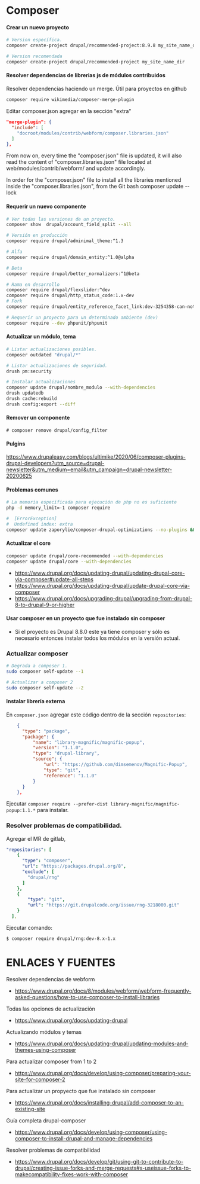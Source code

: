 Composer
========

#### Crear un nuevo proyecto
```bash
# Version específica.
composer create-project drupal/recommended-project:8.9.8 my_site_name_dir

# Version recomendada
composer create-project drupal/recommended-project my_site_name_dir
```

#### Resolver dependencias de librerias js de módulos contribuidos

Resolver dependencias haciendo un merge. Útil para proyectos en github
```bash
composer require wikimedia/composer-merge-plugin
```

Editar composer.json agregar  en la sección "extra"
```json
"merge-plugin": {
  "include": [
    "docroot/modules/contrib/webform/composer.libraries.json"
  ]
},
```

From now on, every time the "composer.json" file is updated, it will also read the content of "composer.libraries.json" file located at web/modules/contrib/webform/ and update accordingly.

In order for the "composer.json" file to install all the libraries mentioned inside the "composer.libraries.json", from the Git bash composer update --lock


#### Requerir un nuevo componente

```bash
# Ver todas las versiones de un proyecto.
composer show  drupal/account_field_split --all

# Versión en producción
composer require drupal/adminimal_theme:^1.3

# Alfa
composer require drupal/domain_entity:^1.0@alpha

# Beta
composer require drupal/better_normalizers:^1@beta

# Rama en desarrollo
composer require drupal/flexslider:^dev
composer require drupal/http_status_code:1.x-dev
# Fork
composer require drupal/entity_reference_facet_link:dev-3254358-can-not-update

# Requerir un proyecto para un determinado ambiente (dev)
composer require --dev phpunit/phpunit
```

#### Actualizar un módulo, tema

```bash
# Listar actualizaciones posibles.
composer outdated "drupal/*"

# Listar actualizaciones de seguridad.
drush pm:security

# Instalar actualizaciones
composer update drupal/nombre_modulo --with-dependencies
drush updatedb
drush cache:rebuild
drush config:export --diff
```

#### Remover un componente

```
# composer remove drupal/config_filter
```

#### Pulgins
https://www.drupaleasy.com/blogs/ultimike/2020/06/composer-plugins-drupal-developers?utm_source=drupal-newsletter&utm_medium=email&utm_campaign=drupal-newsletter-20200625


#### Problemas comunes
```bash
# La memoria especificada para ejecución de php no es suficiente
php -d memory_limit=-1 composer require 
```

```bash
#  [ErrorException]
#  Undefined index: extra 
composer update zaporylie/composer-drupal-optimizations --no-plugins && composer update --lock
```

#### Actualizar el core
```bash
composer update drupal/core-recommended --with-dependencies
composer update drupal/core --with-dependencies
```

- https://www.drupal.org/docs/updating-drupal/updating-drupal-core-via-composer#update-all-steps
- https://www.drupal.org/docs/updating-drupal/update-drupal-core-via-composer
- https://www.drupal.org/docs/upgrading-drupal/upgrading-from-drupal-8-to-drupal-9-or-higher

#### Usar composer en un proyecto que fue instalado sin composer
- Si el proyecto es Drupal 8.8.0 este ya tiene composer y sólo es necesario entonces instalar todos los módulos en la versión actual.

### Actualizar composer
```bash
# Degrada a composer 1.
sudo composer self-update --1

# Actualizar a composer 2
sudo composer self-update --2
```

#### Instalar librería externa
En `composer.json` agregar este código dentro de la sección `repositories`:
```json
    {
      "type": "package",
      "package": {
          "name": "library-magnific/magnific-popup",
          "version": "1.1.0",
          "type": "drupal-library",
          "source": {
              "url": "https://github.com/dimsemenov/Magnific-Popup",
              "type": "git",
              "reference": "1.1.0"
          }
      }
    },
```
Ejecutar `composer require --prefer-dist library-magnific/magnific-popup:1.1.*` para instalar.

### Resolver problemas de compatibilidad.
Agregar el MR de gitlab,
```yml
"repositories": [
    {
      "type": "composer",
      "url": "https://packages.drupal.org/8",
      "exclude": [
        "drupal/rng"
      ]
    },
    {
        "type": "git",
        "url": "https://git.drupalcode.org/issue/rng-3218000.git"
    }
  ],
```
Ejecutar comando:
```bash
$ composer require drupal/rng:dev-8.x-1.x
```

ENLACES Y FUENTES
=================
Resolver dependencias de webform
- https://www.drupal.org/docs/8/modules/webform/webform-frequently-asked-questions/how-to-use-composer-to-install-libraries

Todas las opciones de actualización
- https://www.drupal.org/docs/updating-drupal

Actualizando módulos y temas
- https://www.drupal.org/docs/updating-drupal/updating-modules-and-themes-using-composer

Para actualizar composer from 1 to 2
- https://www.drupal.org/docs/develop/using-composer/preparing-your-site-for-composer-2

Para actualizar un propyecto que fue instalado sin composer
- https://www.drupal.org/docs/installing-drupal/add-composer-to-an-existing-site

Guía completa drupal-composer
- https://www.drupal.org/docs/develop/using-composer/using-composer-to-install-drupal-and-manage-dependencies

Resolver problemas de compatibilidad
- https://www.drupal.org/docs/develop/git/using-git-to-contribute-to-drupal/creating-issue-forks-and-merge-requests#s-useissue-forks-to-makecompatibility-fixes-work-with-composer